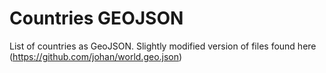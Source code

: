 # Countries GEOJSON

List of countries as GeoJSON. Slightly modified version of files found here (https://github.com/johan/world.geo.json)

